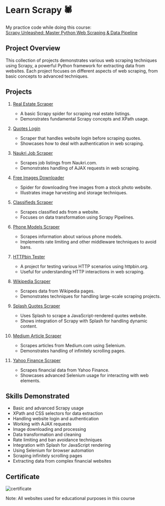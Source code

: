 # Learn Scrapy 🕷️ 

My practice code while doing this course:  
[Scrapy Unleashed: Master Python Web Scraping & Data Pipeline](https://www.udemy.com/course/scrapy-masterclass-python-web-scraping-and-data-pipelines)

## Project Overview

This collection of projects demonstrates various web scraping techniques using Scrapy, a powerful Python framework for extracting data from websites. Each project focuses on different aspects of web scraping, from basic concepts to advanced techniques.

## Projects

1. [Real Estate Scraper](./1_real_estate)
   - A basic Scrapy spider for scraping real estate listings.
   - Demonstrates fundamental Scrapy concepts and XPath usage.

2. [Quotes Login](./2_quotes_login)
   - Scraper that handles website login before scraping quotes.
   - Showcases how to deal with authentication in web scraping.

3. [Naukri Job Scraper](./3_naukri)
   - Scrapes job listings from Naukri.com.
   - Demonstrates handling of AJAX requests in web scraping.

4. [Free Images Downloader](./4_free_images)
   - Spider for downloading free images from a stock photo website.
   - Illustrates image harvesting and storage techniques.

5. [Classifieds Scraper](./5_classifieds)
   - Scrapes classified ads from a website.
   - Focuses on data transformation using Scrapy Pipelines.

6. [Phone Models Scraper](./6_phone_models)
   - Scrapes information about various phone models.
   - Implements rate limiting and other middleware techniques to avoid bans.

7. [HTTPbin Tester](./7_httpbin)
   - A project for testing various HTTP scenarios using httpbin.org.
   - Useful for understanding HTTP interactions in web scraping.

8. [Wikipedia Scraper](./8_wikipedia)
   - Scrapes data from Wikipedia pages.
   - Demonstrates techniques for handling large-scale scraping projects.

9. [Splash Quotes Scraper](./9_splash_quotes)
   - Uses Splash to scrape a JavaScript-rendered quotes website.
   - Shows integration of Scrapy with Splash for handling dynamic content.

10. [Medium Article Scraper](./10_medium)
    - Scrapes articles from Medium.com using Selenium.
    - Demonstrates handling of infinitely scrolling pages.

11. [Yahoo Finance Scraper](./11_yahoofinance)
    - Scrapes financial data from Yahoo Finance.
    - Showcases advanced Selenium usage for interacting with web elements.

## Skills Demonstrated

- Basic and advanced Scrapy usage
- XPath and CSS selectors for data extraction
- Handling website login and authentication
- Working with AJAX requests
- Image downloading and processing
- Data transformation and cleaning
- Rate limiting and ban avoidance techniques
- Integration with Splash for JavaScript rendering
- Using Selenium for browser automation
- Scraping infinitely scrolling pages
- Extracting data from complex financial websites

## Certificate

![certificate](https://udemy-certificate.s3.amazonaws.com/image/UC-bfbfce76-bb95-4ed1-8b74-de212e142318.jpg?v=1705862980000)

Note: All websites used for educational purposes in this course
